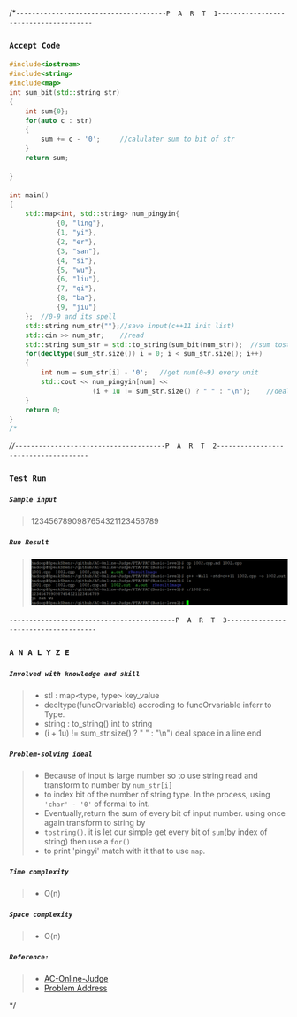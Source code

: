 /*`--------------------------------------P  A  R  T  1--------------------------------------`
### `Accept Code`

```cpp */
#include<iostream>
#include<string>
#include<map>
int sum_bit(std::string str)
{
    int sum{0};
    for(auto c : str)
    {
        sum += c - '0';     //calulater sum to bit of str
    }
    return sum;

}

int main()
{
    std::map<int, std::string> num_pingyin{
            {0, "ling"},
            {1, "yi"},
            {2, "er"},
            {3, "san"},
            {4, "si"},
            {5, "wu"},
            {6, "liu"},
            {7, "qi"},
            {8, "ba"},
            {9, "jiu"}
    };	//0-9 and its spell
    std::string num_str{""};//save input(c++11 init list)
    std::cin >> num_str;    //read
    std::string sum_str = std::to_string(sum_bit(num_str));  //sum tostring
    for(decltype(sum_str.size()) i = 0; i < sum_str.size(); i++)
    {
        int num = sum_str[i] - '0';   //get num(0~9) every unit
        std::cout << num_pingyin[num] <<
                     (i + 1u != sum_str.size() ? " " : "\n");    //deal space_key in the end
    }
    return 0;
}
/*
```

*//*`--------------------------------------P  A  R  T  2-------------------------------------`

### `Test Run`
##### `Sample input`
> 1234567890987654321123456789
##### `Run Result`
> ![RunResult](rResultImage/1002.png)

`------------------------------------------P  A  R  T  3-------------------------------------`

### `A N A L Y Z E`
##### `Involved with knowledge and skill`
> + stl : map<type, type> key_value
> + decltype(funcOrvariable) accroding to funcOrvariable inferr to Type.
> + string : to_string() int to string
> + (i + 1u) != sum_str.size() ? " " : "\n") deal space in a line end
##### `Problem-solving ideal`
> + Because of input is large number so to use string read and transform to number by ` num_str[i] ` 
> + to index bit of the number of string type. In the process, using `'char' - '0'` of formal to int.
> + Eventually,return the sum of every bit of input number. using once again transform to string by 
> + `tostring()`. it is let our simple get every bit of `sum`(by index of string) then use a `for()`
> + to print 'pingyi' match with it that to use `map`.
##### `Time complexity`
> + O(n)
##### `Space complexity`
> + O(n)
##### `Reference:`
> + [AC-Online-Judge](https://github.com/Sunrisepeak/AC-Online-Judge)
> + [Problem Address](https://pintia.cn/problem-sets/994805260223102976/problems/994805324509200384)

*/
